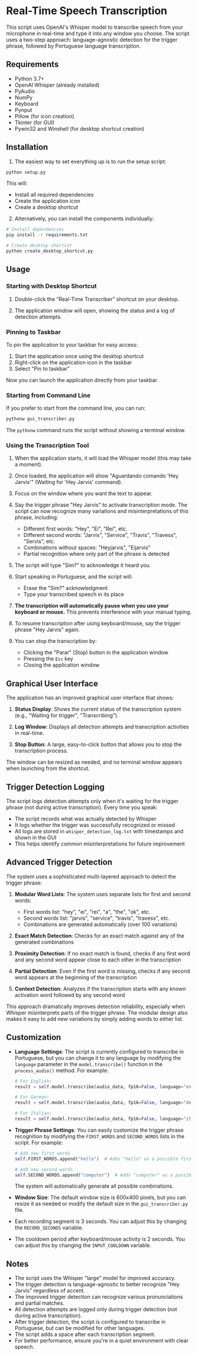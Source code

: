 # Real-Time Speech Transcription

This script uses OpenAI's Whisper model to transcribe speech from your microphone in real-time and type it into any window you choose. The script uses a two-step approach: language-agnostic detection for the trigger phrase, followed by Portuguese language transcription.

## Requirements

- Python 3.7+
- OpenAI Whisper (already installed)
- PyAudio
- NumPy
- Keyboard
- Pynput
- Pillow (for icon creation)
- Tkinter (for GUI)
- Pywin32 and Winshell (for desktop shortcut creation)

## Installation

1. The easiest way to set everything up is to run the setup script:

```bash
python setup.py
```

This will:
- Install all required dependencies
- Create the application icon
- Create a desktop shortcut

2. Alternatively, you can install the components individually:

```bash
# Install dependencies
pip install -r requirements.txt

# Create desktop shortcut
python create_desktop_shortcut.py
```

## Usage

### Starting with Desktop Shortcut

1. Double-click the "Real-Time Transcriber" shortcut on your desktop.

2. The application window will open, showing the status and a log of detection attempts.

### Pinning to Taskbar

To pin the application to your taskbar for easy access:

1. Start the application once using the desktop shortcut
2. Right-click on the application icon in the taskbar
3. Select "Pin to taskbar"

Now you can launch the application directly from your taskbar.

### Starting from Command Line

If you prefer to start from the command line, you can run:

```bash
pythonw gui_transcriber.py
```

The `pythonw` command runs the script without showing a terminal window.

### Using the Transcription Tool

1. When the application starts, it will load the Whisper model (this may take a moment).

2. Once loaded, the application will show "Aguardando comando 'Hey Jarvis'" (Waiting for 'Hey Jarvis' command).

3. Focus on the window where you want the text to appear.

4. Say the trigger phrase "Hey Jarvis" to activate transcription mode. The script can now recognize many variations and misinterpretations of this phrase, including:
   - Different first words: "Hey", "Ei", "Rei", etc.
   - Different second words: "Jarvis", "Service", "Travis", "Travess", "Servis", etc.
   - Combinations without spaces: "Heyjarvis", "Eijarvis"
   - Partial recognition where only part of the phrase is detected

5. The script will type "Sim?" to acknowledge it heard you.

6. Start speaking in Portuguese, and the script will:
   - Erase the "Sim?" acknowledgment
   - Type your transcribed speech in its place

7. **The transcription will automatically pause when you use your keyboard or mouse.** This prevents interference with your manual typing.

8. To resume transcription after using keyboard/mouse, say the trigger phrase "Hey Jarvis" again.

9. You can stop the transcription by:
   - Clicking the "Parar" (Stop) button in the application window
   - Pressing the `Esc` key
   - Closing the application window

## Graphical User Interface

The application has an improved graphical user interface that shows:

1. **Status Display**: Shows the current status of the transcription system (e.g., "Waiting for trigger", "Transcribing").

2. **Log Window**: Displays all detection attempts and transcription activities in real-time.

3. **Stop Button**: A large, easy-to-click button that allows you to stop the transcription process.

The window can be resized as needed, and no terminal window appears when launching from the shortcut.

## Trigger Detection Logging

The script logs detection attempts only when it's waiting for the trigger phrase (not during active transcription). Every time you speak:

- The script records what was actually detected by Whisper
- It logs whether the trigger was successfully recognized or missed
- All logs are stored in `whisper_detection_log.txt` with timestamps and shown in the GUI
- This helps identify common misinterpretations for future improvement

## Advanced Trigger Detection

The system uses a sophisticated multi-layered approach to detect the trigger phrase:

1. **Modular Word Lists**: The system uses separate lists for first and second words:
   - First words list: "hey", "ei", "rei", "a", "the", "ok", etc.
   - Second words list: "jarvis", "service", "travis", "travess", etc.
   - Combinations are generated automatically (over 100 variations)

2. **Exact Match Detection**: Checks for an exact match against any of the generated combinations

3. **Proximity Detection**: If no exact match is found, checks if any first word and any second word appear close to each other in the transcription

4. **Partial Detection**: Even if the first word is missing, checks if any second word appears at the beginning of the transcription

5. **Context Detection**: Analyzes if the transcription starts with any known activation word followed by any second word

This approach dramatically improves detection reliability, especially when Whisper misinterprets parts of the trigger phrase. The modular design also makes it easy to add new variations by simply adding words to either list.

## Customization

- **Language Settings**: The script is currently configured to transcribe in Portuguese, but you can change it to any language by modifying the `language` parameter in the `model.transcribe()` function in the `process_audio()` method. For example:
  ```python
  # For English:
  result = self.model.transcribe(audio_data, fp16=False, language="en", task="transcribe")

  # For German:
  result = self.model.transcribe(audio_data, fp16=False, language="de", task="transcribe")

  # For Italian:
  result = self.model.transcribe(audio_data, fp16=False, language="it", task="transcribe")
  ```

- **Trigger Phrase Settings**: You can easily customize the trigger phrase recognition by modifying the `FIRST_WORDS` and `SECOND_WORDS` lists in the script. For example:
  ```python
  # Add new first words
  self.FIRST_WORDS.append("hello")  # Adds "hello" as a possible first word
  
  # Add new second words
  self.SECOND_WORDS.append("computer")  # Adds "computer" as a possible second word
  ```
  The system will automatically generate all possible combinations.

- **Window Size**: The default window size is 600x400 pixels, but you can resize it as needed or modify the default size in the `gui_transcriber.py` file.

- Each recording segment is 3 seconds. You can adjust this by changing the `RECORD_SECONDS` variable.

- The cooldown period after keyboard/mouse activity is 2 seconds. You can adjust this by changing the `INPUT_COOLDOWN` variable.

## Notes

- The script uses the Whisper "large" model for improved accuracy.
- The trigger detection is language-agnostic to better recognize "Hey Jarvis" regardless of accent.
- The improved trigger detection can recognize various pronunciations and partial matches.
- All detection attempts are logged only during trigger detection (not during active transcription).
- After trigger detection, the script is configured to transcribe in Portuguese, but can be modified for other languages.
- The script adds a space after each transcription segment.
- For better performance, ensure you're in a quiet environment with clear speech. 